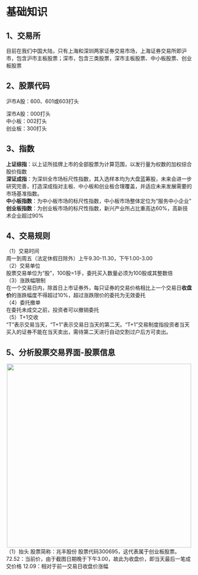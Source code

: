 # 基础知识  
## 1、交易所

目前在我们中国大陆，只有上海和深圳两家证券交易市场，上海证券交易所即沪市，包含沪市主板股票；深市，包含三类股票，深市主板股票、中小板股票、创业板股票  
## 2、股票代码  
沪市A股：600、601或603打头  

深市A股：000打头  
中小板：002打头  
创业板：300打头  
## 3、指数  
**上证综指**：以上证所挂牌上市的全部股票为计算范围，以发行量为权数的加权综合股价指数  
**深证成指**：为深圳全市场标尺性指数，其入选样本均为大盘蓝筹股，未来会进一步研究完善，打造深成指对主板、中小板和创业板合理覆盖，并适应未来发展需要的市场基准指数。  
**中小板指数**：为中小板市场的标尺性指数，中小板市场整体定位为“服务中小企业”
**创业板指数**：为创业板市场的标尺性指数，新兴产业所占比重高达60%，高新技术企业超过90%  
## 4、交易规则  
（1）交易时间  
周一到周五（法定休假日除外）上午9.30-11.30，下午1.00-3.00  
（2）交易单位  
股票交易单位为“股”，100股=1手，委托买入数量必须为100股或其整数倍  
（3）涨跌幅限制  
在一个交易日内，除首日上市证券外，每只证券的交易价格相比上一个交易日**收盘价**的涨跌幅度不得超过10%，超过涨跌限价的委托为无效委托  
（4）委托撤单  
在委托未成交之前，投资者可以撤销委托  
（5）T+1交收  
“T”表示交易当天，“T+1”表示交易日当天的第二天。“T+1”交易制度指投资者当天买入的证券不能在当天卖出，需待第二天进行自动交割过户后方可卖出。
## 5、分析股票交易界面-股票信息  
<div align=center>
  <img src="https://github.com/user-attachments/assets/e0574262-83b1-47fe-a230-6946ab17bb1f" width="500" />
</div>
（1）抬头    
  股票简称：兆丰股份
  股票代码300695，这代表属于创业板股票。  
  72.52：当前价，由于截图日期晚于下午3.00，故此为收盘价，即当天最后一笔成交价格
  12.09：相对于前一交易日收盘价涨幅
